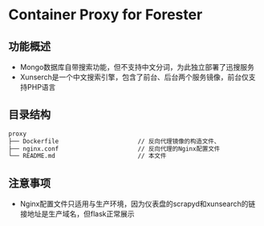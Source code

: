 # Container Proxy for Forester

## 功能概述

- Mongo数据库自带搜索功能，但不支持中文分词，为此独立部署了迅搜服务
- Xunserch是一个中文搜索引擎，包含了前台、后台两个服务镜像，前台仅支持PHP语言

## 目录结构

``` txt
proxy
├── Dockerfile                      // 反向代理镜像的构造文件、
├── nginx.conf                      // 反向代理的Nginx配置文件
└── README.md                       // 本文件
```

## 注意事项

- Nginx配置文件只适用与生产环境，因为仪表盘的scrapyd和xunsearch的链接地址是生产域名，但flask正常展示
